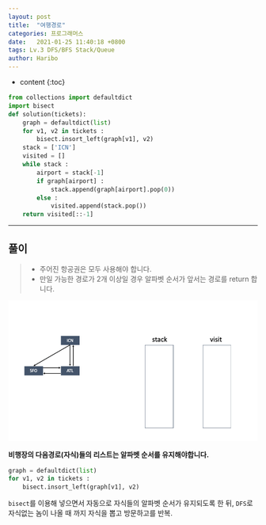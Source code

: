 ```yaml
---
layout: post
title:  "여행경로"
categories: 프로그래머스
date:   2021-01-25 11:40:18 +0800
tags: Lv.3 DFS/BFS Stack/Queue
author: Haribo
---
```


* content
{:toc}
```python
from collections import defaultdict
import bisect
def solution(tickets):
    graph = defaultdict(list)
    for v1, v2 in tickets :
        bisect.insort_left(graph[v1], v2)
    stack = ['ICN']
    visited = []
    while stack :
        airport = stack[-1]
        if graph[airport] :
            stack.append(graph[airport].pop(0))
        else :
            visited.append(stack.pop())
    return visited[::-1]
```

---









## 풀이

>- 주어진 항공권은 모두 사용해야 합니다.
>- 만일 가능한 경로가 2개 이상일 경우 알파벳 순서가 앞서는 경로를 return 합니다.

![](/images/trip/trip.gif)

**비행장의 다음경로(자식)들의 리스트는 알파벳 순서를 유지해야합니다.**

```python
graph = defaultdict(list)
for v1, v2 in tickets :
    bisect.insort_left(graph[v1], v2)
```

`bisect`를 이용해 넣으면서 자동으로 자식들의 알파벳 순서가 유지되도록 한 뒤, `DFS`로 자식없는 놈이 나올 때 까지 자식을 뽑고 방문하고를 반복.